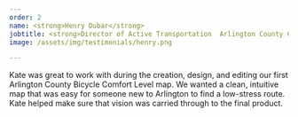 ```yaml
---
order: 2
name: <strong>Henry Dubar</strong>
jobtitle: <strong>Director of Active Transportation  Arlington County Commuter Services</strong>
image: /assets/img/testimonials/henry.png

---
```

Kate was great to work with during the creation, design, and editing our first Arlington County Bicycle Comfort Level map. We wanted a clean, intuitive map that was easy for someone new to Arlington to find a low-stress route. Kate helped make sure that vision was carried through to the final product.

